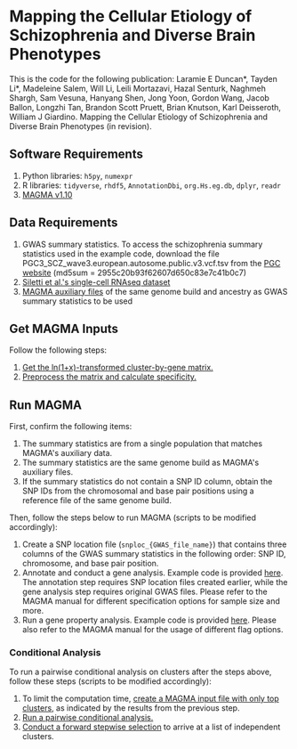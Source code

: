 # Mapping the Cellular Etiology of Schizophrenia and Diverse Brain Phenotypes
This is the code for the following publication:
Laramie E Duncan*, Tayden Li*, Madeleine Salem, Will Li, Leili Mortazavi, Hazal Senturk, Naghmeh Shargh, Sam Vesuna, Hanyang Shen, Jong Yoon, Gordon Wang, Jacob Ballon, Longzhi Tan, Brandon Scott Pruett, Brian Knutson, Karl Deisseroth, William J Giardino. Mapping the Cellular Etiology of Schizophrenia and Diverse Brain Phenotypes (in revision).


## Software Requirements
1. Python libraries: `h5py`, `numexpr`
2. R libraries: `tidyverse`, `rhdf5`, `AnnotationDbi`, `org.Hs.eg.db`, `dplyr`, `readr` 
3. [MAGMA v1.10](https://cncr.nl/research/magma/)

## Data Requirements
1. GWAS summary statistics. To access the schizophrenia summary statistics used in the example code, download the file PGC3_SCZ_wave3.european.autosome.public.v3.vcf.tsv from the [PGC website](https://figshare.com/articles/dataset/scz2022/19426775) (md5sum = 2955c20b93f62607d650c83e7c41b0c7)
2. [Siletti et al.'s single-cell RNAseq dataset](https://github.com/linnarsson-lab/adult-human-brain)
3. [MAGMA auxiliary files](https://cncr.nl/research/magma/) of the same genome build and ancestry as GWAS summary statistics to be used

## Get MAGMA Inputs
Follow the following steps:
1. [Get the ln(1+x)-transformed cluster-by-gene matrix.](Preprocessing_Siletti/create_matrices/Siletti_create_L2-log_dataset.py)
2. [Preprocess the matrix and calculate specificity.](Preprocessing_Siletti/create_magma_inputs/get_Siletti_continuous_input.md)

## Run MAGMA
First, confirm the following items:
1. The summary statistics are from a single population that matches MAGMA's auxiliary data.
2. The summary statistics are the same genome build as MAGMA's auxiliary files.
3. If the summary statistics do not contain a SNP ID column, obtain the SNP IDs from the chromosomal and base pair positions using a reference file of the same genome build.

Then, follow the steps below to run MAGMA (scripts to be modified accordingly):
1. Create a SNP location file (`snploc_{GWAS_file_name}`) that contains three columns of the GWAS summary statistics in the following order: SNP ID, chromosome, and base pair position.
2. Annotate and conduct a gene analysis.
     Example code is provided [here](MAGMA/1.annotationAndGeneAnalysis.sh). The annotation step requires SNP location files created earlier, while the gene analysis step requires original GWAS files. Please refer to the MAGMA manual for different specification options for sample size and more.
4. Run a gene property analysis.
     Example code is provided [here](MAGMA/2.genePropertyAnalysis.sh). Please also refer to the MAGMA manual for the usage of different flag options.

### Conditional Analysis
To run a pairwise conditional analysis on clusters after the steps above, follow these steps (scripts to be modified accordingly):
1. To limit the computation time, [create a MAGMA input file with only top clusters](MAGMA/3.create_top_results_matrix.md), as indicated by the results from the previous step.
2. [Run a pairwise conditional analysis.](MAGMA/4.conditionalAnalysis.sh)
3. [Conduct a forward stepwise selection](MAGMA/5.forward_selection_condition_results.md) to arrive at a list of independent clusters.
